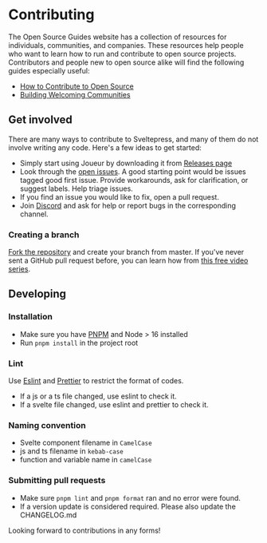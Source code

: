 # Contributing

The Open Source Guides website has a collection of resources for individuals, communities, and companies. These resources help people who want to learn how to run and contribute to open source projects. Contributors and people new to open source alike will find the following guides especially useful:

* [How to Contribute to Open Source](https://opensource.guide/how-to-contribute/)
* [Building Welcoming Communities](https://opensource.guide/building-community/)

## Get involved

There are many ways to contribute to Sveltepress, and many of them do not involve writing any code. Here's a few ideas to get started:

* Simply start using Joueur by downloading it from [Releases page](https://github.com/Blackman99/joueur/releases)
* Look through the [open issues](https://github.com/Blackman99/joueur/issues). A good starting point would be issues tagged good first issue. Provide workarounds, ask for clarification, or suggest labels. Help triage issues.
* If you find an issue you would like to fix, open a pull request.
* Join [Discord](https://discord.com/invite/SUnF2WxsV5) and ask for help or report bugs in the corresponding channel.

### Creating a branch

[Fork the repository](https://github.com/Blackman99/joueur/fork) and create your branch from master. If you've never sent a GitHub pull request before, you can learn how from [this free video series](https://egghead.io/courses/how-to-contribute-to-an-open-source-project-on-github).

## Developing

### Installation

* Make sure you have [PNPM](https://pnpm.io/) and Node > 16 installed
* Run `pnpm install` in the project root

### Lint

Use [Eslint](https://eslint.org/) and [Prettier](https://prettier.io/) to restrict the format of codes.

* If a js or a ts file changed, use eslint to check it. 
* If a svelte file changed, use eslint and prettier to check it.

### Naming convention

* Svelte component filename in `CamelCase`
* js and ts filename in `kebab-case`
* function and variable name in `camelCase`

### Submitting pull requests

* Make sure `pnpm lint` and `pnpm format` ran and no error were found.
* If a version update is considered required. Please also update the CHANGELOG.md

Looking forward to contributions in any forms!